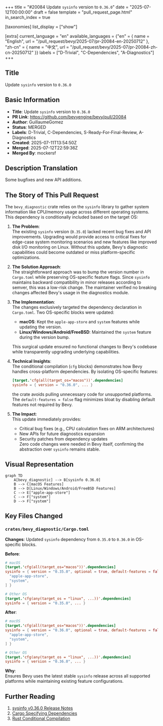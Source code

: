 +++
title = "#20084 Update `sysinfo` version to `0.36.0`"
date = "2025-07-12T00:00:00"
draft = false
template = "pull_request_page.html"
in_search_index = true

[taxonomies]
list_display = ["show"]

[extra]
current_language = "en"
available_languages = {"en" = { name = "English", url = "/pull_request/bevy/2025-07/pr-20084-en-20250712" }, "zh-cn" = { name = "中文", url = "/pull_request/bevy/2025-07/pr-20084-zh-cn-20250712" }}
labels = ["D-Trivial", "C-Dependencies", "A-Diagnostics"]
+++

## Title  
Update `sysinfo` version to `0.36.0`  

## Basic Information  
- **Title**: Update `sysinfo` version to `0.36.0`  
- **PR Link**: https://github.com/bevyengine/bevy/pull/20084  
- **Author**: GuillaumeGomez  
- **Status**: MERGED  
- **Labels**: D-Trivial, C-Dependencies, S-Ready-For-Final-Review, A-Diagnostics  
- **Created**: 2025-07-11T13:54:50Z  
- **Merged**: 2025-07-12T22:59:36Z  
- **Merged By**: mockersf  

## Description Translation  
Some bugfixes and new API additions.  

## The Story of This Pull Request  
The `bevy_diagnostic` crate relies on the `sysinfo` library to gather system information like CPU/memory usage across different operating systems. This dependency is conditionally included based on the target OS:  

1. **The Problem**:  
   The existing `sysinfo` version (`0.35.0`) lacked recent bug fixes and API improvements. Upgrading would provide access to critical fixes for edge-case system monitoring scenarios and new features like improved disk I/O monitoring on Linux. Without this update, Bevy's diagnostic capabilities could become outdated or miss platform-specific optimizations.  

2. **The Solution Approach**:  
   The straightforward approach was to bump the version number in `Cargo.toml` while preserving OS-specific feature flags. Since `sysinfo` maintains backward compatibility in minor releases according to semver, this was a low-risk change. The maintainer verified no breaking changes affected Bevy's usage in the diagnostics module.  

3. **The Implementation**:  
   The changes exclusively targeted the dependency declaration in `Cargo.toml`. Two OS-specific blocks were updated:  
   - **macOS**: Kept the `apple-app-store` and `system` features while updating the version.  
   - **Linux/Windows/Android/FreeBSD**: Maintained the `system` feature during the version bump.  

   This surgical update ensured no functional changes to Bevy's codebase while transparently upgrading underlying capabilities.  

4. **Technical Insights**:  
   The conditional compilation (`cfg` blocks) demonstrates how Bevy handles cross-platform dependencies. By isolating OS-specific features:  
   ```toml
   [target.'cfg(all(target_os="macos"))'.dependencies]
   sysinfo = { version = "0.36.0", ... }
   ```  
   the crate avoids pulling unnecessary code for unsupported platforms. The `default-features = false` flag minimizes bloat by disabling default features not required by Bevy.  

5. **The Impact**:  
   This update immediately provides:  
   - Critical bug fixes (e.g., CPU calculation fixes on ARM architectures)  
   - New APIs for future diagnostics expansion  
   - Security patches from dependency updates  
   Zero code changes were needed in Bevy itself, confirming the abstraction over `sysinfo` remains stable.  

## Visual Representation  
```mermaid
graph TD
    A[bevy_diagnostic] --> B[sysinfo 0.36.0]
    B --> C[macOS Features]
    B --> D[Linux/Windows/Android/FreeBSD Features]
    C --> E["apple-app-store"]
    C --> F["system"]
    D --> F["system"]
```

## Key Files Changed  
### `crates/bevy_diagnostic/Cargo.toml`  
**Changes**: Updated `sysinfo` dependency from `0.35.0` to `0.36.0` in OS-specific blocks.  

**Before**:  
```toml
# macOS
[target.'cfg(all(target_os="macos"))'.dependencies]
sysinfo = { version = "0.35.0", optional = true, default-features = false, features = [
  "apple-app-store",
  "system",
] }

# Other OS
[target.'cfg(any(target_os = "linux", ...))'.dependencies]
sysinfo = { version = "0.35.0", ... }
```

**After**:  
```toml
# macOS
[target.'cfg(all(target_os="macos"))'.dependencies]
sysinfo = { version = "0.36.0", optional = true, default-features = false, features = [
  "apple-app-store",
  "system",
] }

# Other OS
[target.'cfg(any(target_os = "linux", ...))'.dependencies]
sysinfo = { version = "0.36.0", ... }
```  

**Why**:  
Ensures Bevy uses the latest stable `sysinfo` release across all supported platforms while maintaining existing feature configurations.  

## Further Reading  
1. [sysinfo v0.36.0 Release Notes](https://github.com/GuillaumeGomez/sysinfo/blob/master/CHANGELOG.md#0360)  
2. [Cargo Specifying Dependencies](https://doc.rust-lang.org/cargo/reference/specifying-dependencies.html)  
3. [Rust Conditional Compilation](https://doc.rust-lang.org/reference/conditional-compilation.html)
